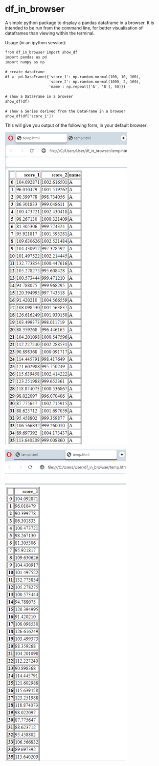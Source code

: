 # df_in_browser

A simple python package to display a pandas dataframe in a browser. It is
intended to be run from the command line, for better visualisation of 
dataframes than viewing within the terminal.

Usage (in an ipython session):

```
from df_in_browser import show_df
import pandas as pd
import numpy as np

# create dataframe
df =  pd.DataFrame({'score_1': np.random.normal(100, 10, 100),
                    'score_2': np.random.normal(1000, 2, 100),
                    'name': np.repeat(['A', 'B'], 50)})

# show a DataFrame in a browser
show_df(df)

# show a Series derived from the DataFrame in a browser
show_df(df['score_1'])
```
This will give you output of the following form, in your default browser:

![alt_text](https://github.com/pxr687/df_in_browser/blob/main/example.png)

![alt_text](https://github.com/pxr687/df_in_browser/blob/main/example_2.png)
